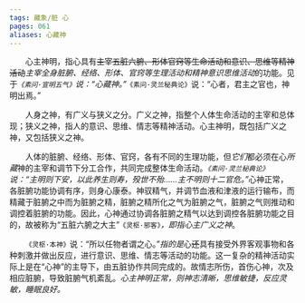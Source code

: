 ```yaml
---
tags: 藏象/脏 心
pages: 061
aliases: 心藏神
---
```

&emsp;&emsp;心主神明，指心具有~~主宰五脏六腑、形体官窍等生命活动和意识、思维等精神活动~~<dfn>主宰全身脏腑、经络、形体、官窍等生理活动和精神意识思维活动</dfn>的功能。见于<dfn>`《素问·宣明五气》`说：“心藏神。”</dfn>`《素问·灵兰秘典论》`说：“心者，君主之官也，神明出焉。”

&emsp;&emsp;人身之神，有广义与狭义之分。广义之神，指整个人体生命活动的主宰和总体现；狭义之神，指人的意识、思维、情志等精神活动。心主神明，既包括广义之神，又包括狭义之神。

&emsp;&emsp;人体的脏腑、经络、形体、官窍，各有不同的生理功能，但<dfn>它们</dfn>都必须在心<dfn>所藏</dfn>神的主宰和调节下分工合作，共同完成整体生命活动。<dfn>`《素问·灵兰秘典论》`说：“主明则下安，以此养生则寿，殁世不殆……主不明则十二官危。”</dfn>心神正常，各脏腑功能协调有序，则身心康泰。神驭精气，并调节血液和津液的运行输布，而精藏于脏腑之中而为脏腑之精，脏腑之精所化之气为脏腑之气，脏腑之气则推动和调控着脏腑的功能。因此，心神通过协调各脏腑之精气以达到调控各脏腑功能之目的，故被称为“五脏六腑之大主”`《灵枢·邪客》`<dfn>，即指心主广义之神</dfn>。

&emsp;&emsp;`《灵枢·本神》`说：“所以任物者谓之心。”<dfn>指的是</dfn>心~~还~~具有接受外界客观事物和各种刺激并做出反应，进行意识、思维、情志等活动的功能。这一复杂的精神活动实际上是在“心神”的主导下，由五脏协作共同完成的。故情志所伤，首伤心神，次及相应脏腑，导致脏腑气机紊乱。<dfn>心主神明正常，则神志清晰，思维敏捷，反应灵敏，睡眠良好。</dfn>